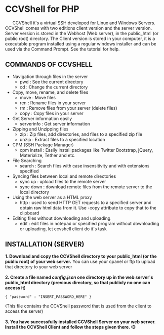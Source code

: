 # CCVShell for PHP

&nbsp;&nbsp;&nbsp;&nbsp;&nbsp;&nbsp;CCVShell it's a virtual SSH developed for Linux and Windows Servers. CCVShell comes with two editions client version and the server version. Server version is stored in the Webhost (Web server), in the public_html (or public root) directory. The Client version is stored in your computer, it is a executable program installed using a regular windows installer and can be used via the Command Prompt. See the tutorial for help.

## COMMANDS OF CCVSHELL
- Navigation through files in the server
	-	pwd : See the current directory
	- cd : Change the current directory
- Copy, move, rename, and delete files
	- move : Move files
	- ren : Rename files in your server
	- rm : Remove files from your server (delete files)
	- copy : Copy files in your server
- Get Server information easily
	- serverinfo : Get server information
- Zipping and Unzipping files
	- zip : Zip files, add directories, and files to a specified zip file
	- unzip : Extract files to a specified location
- CPM (SSH Package Manager)
	- cpm install : Easily install packages like Twitter Bootstrap, jQuery, Materialize, Tether and etc.
- File Searching
	- search : Search files with case insensitivity and with extensions specified
- Syncing files between local and remote directories
	- sync up : upload files to the remote server
	- sync down : download remote files from the remote server to the local directory
- Using the web server as a HTML proxy
	- http : used to send HTTP GET requests to a specified server and obtain raw html data from it. Use -copy attribute to copy that to the clipboard
- Editing files without downloading and uploading.
	- edit : edit files in notepad or specified program without downloading or uploading, let ccvshell client do it's task

## INSTALLATION (SERVER)

**1. Download and copy the CCVShell directory to your public_html (or the public root) of your web server.**
You can use your cpanel or ftp to upload that directory to your web server<br><br>
**2. Create a file named *config.json* one directory up in the web server's public_html directory (previous directory, so that publicly no one can access it)**

```
{ "password" : "INSERT_PASSWORD_HERE" }
```
(This file contains the CCVShell password that is used from the client to access the server)
<br><br>
**3. You have successfully installed CCVShell Server on your web server. Install the CCVShell Client and follow the steps given there. :D**
